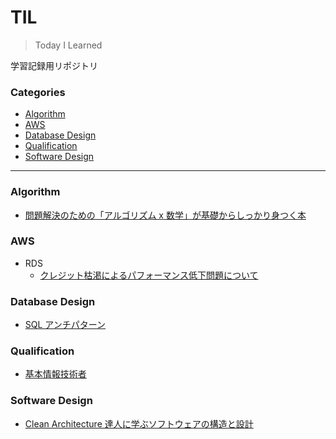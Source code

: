 # TIL<!-- omit in toc -->

> Today I Learned

学習記録用リポジトリ

### Categories<!-- omit in toc -->

- [Algorithm](#algorithm)
- [AWS](#aws)
- [Database Design](#database-design)
- [Qualification](#qualification)
- [Software Design](#software-design)

---

### Algorithm

- [問題解決のための「アルゴリズム x 数学」が基礎からしっかり身つく本](/docs/algorithm/mathematics-algorithm/note.md)

### AWS

- RDS
  - [クレジット枯渇によるパフォーマンス低下問題について](/docs/aws/rds/クレジット枯渇によるパフォーマンス低下問題について/note.md)

### Database Design

- [SQL アンチパターン](/docs/database_design/sql_antipatterns/note.md)

### Qualification

- [基本情報技術者](/docs/qualifications/fe/note.md)

### Software Design

- [Clean Architecture 達人に学ぶソフトウェアの構造と設計](/docs/software_design/clean_architecture/note.md)
